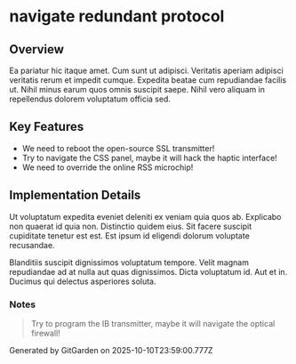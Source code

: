 # navigate redundant protocol

## Overview
Ea pariatur hic itaque amet. Cum sunt ut adipisci. Veritatis aperiam adipisci veritatis rerum et impedit cumque. Expedita beatae cum repudiandae facilis ut. Nihil minus earum quos omnis suscipit saepe. Nihil vero aliquam in repellendus dolorem voluptatum officia sed.

## Key Features
- We need to reboot the open-source SSL transmitter!
- Try to navigate the CSS panel, maybe it will hack the haptic interface!
- We need to override the online RSS microchip!

## Implementation Details
Ut voluptatum expedita eveniet deleniti ex veniam quia quos ab. Explicabo non quaerat id quia non. Distinctio quidem eius. Sit facere suscipit cupiditate tenetur est est. Est ipsum id eligendi dolorum voluptate recusandae.
 Blanditiis suscipit dignissimos voluptatum tempore. Velit magnam repudiandae ad at nulla aut quas dignissimos. Dicta voluptatum id. Aut et in. Ducimus qui delectus asperiores soluta.

### Notes
> Try to program the IB transmitter, maybe it will navigate the optical firewall!

Generated by GitGarden on 2025-10-10T23:59:00.777Z
